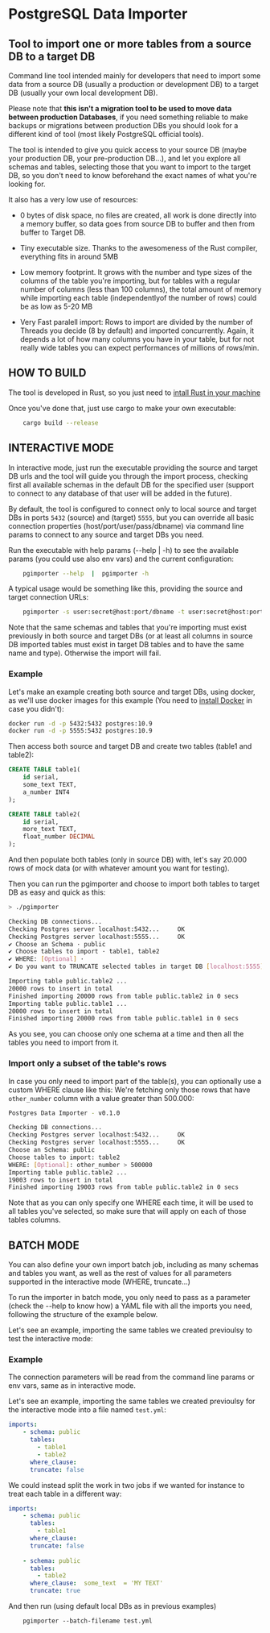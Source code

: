 # PostgreSQL Data Importer

## Tool to import one or more tables from a source DB to a target DB

Command line tool intended mainly for developers that need to import some data from a source DB (usually a production or development DB) to a target DB (usually your own local development DB).

Please note that **this isn't a migration tool to be used to move data between production Databases**, if you need something reliable to make backups or migrations between production DBs you should look for a different kind of tool (most likely PostgreSQL official tools).

The tool is intended to give you quick access to your source DB (maybe your production DB, your pre-production DB...), and let you explore all schemas and tables, selecting those that you want to import to the target DB, so you don't need to know beforehand the exact names of what you're looking for.

It also has a very low use of resources:

- 0 bytes of disk space, no files are created, all work is done directly into a memory buffer, so data goes from source DB to buffer
 and then from buffer to Target DB.

- Tiny executable size. Thanks to the awesomeness of the Rust compiler, everything fits in around 5MB  

- Low memory footprint. It grows with the number and type sizes of the columns of the table you're importing, but for tables with a regular number of columns (less than 100 columns), the total amount of memory while importing each table (independentlyof the number of rows) could be as low as 5-20 MB

- Very Fast paralell import: Rows to import are divided by the number of Threads you decide (8 by default) and imported concurrently.
  Again, it depends a lot of how many columns you have in your table, but for not really wide tables you can expect performances of millions of rows/min.

## HOW TO BUILD

The tool is developed in Rust, so you just need to [intall Rust in your machine](https://www.rust-lang.org/tools/install)

Once you've done that, just use cargo to make your own executable:

```bash
    cargo build --release
```

## INTERACTIVE MODE

In interactive mode, just run the executable providing the source and target DB urls and the tool will guide you through the import process, checking first all available schemas in the default DB for the specified user (support to connect to any database of that user will be added in the future).

By default, the tool is configured to connect only to local source and target DBs in ports `5432` (source) and (target) `5555`, but you can override all basic connection properties (host/port/user/pass/dbname) via command line params to connect to any source and target DBs you need. 

Run the executable with help params (--help | -h) to see the available params (you could use also env vars) and the current configuration:

```bash
    pgimporter --help  |  pgimporter -h
```

A typical usage would be something like this, providing the source and target connection URLs:

```bash
    pgimporter -s user:secret@host:port/dbname -t user:secret@host:port/dbname
```

Note that the same schemas and tables that you're importing must exist previously in both source and target DBs (or at least all columns in source DB imported tables must exist in target DB tables and to have the same name and type). Otherwise the import will fail.

### Example

Let's make an example creating both source and target DBs, using docker, as we'll use docker images for this example (You need to [install Docker](https://docs.docker.com/get-docker/) in case you didn't):

```bash
docker run -d -p 5432:5432 postgres:10.9
docker run -d -p 5555:5432 postgres:10.9
```

Then access both source and target DB and create two tables (table1 and table2):
```sql
CREATE TABLE table1(
	id serial,
	some_text TEXT,
	a_number INT4
);

CREATE TABLE table2(
	id serial,
	more_text TEXT,
	float_number DECIMAL
);
```

And then populate both tables (only in source DB) with, let's say 20.000 rows of mock data 
(or with whatever amount you want for testing).

Then you can run the pgimporter and choose to import both tables to target DB as easy and quick as this:

```bash
> ./pgimporter

Checking DB connections...
Checking Postgres server localhost:5432...     OK
Checking Postgres server localhost:5555...     OK
✔ Choose an Schema · public
✔ Choose tables to import · table1, table2
✔ WHERE: [Optional] · 
✔ Do you want to TRUNCATE selected tables in target DB [localhost:5555] ? (WARNING: ALL DATA WILL BE LOST!) · yes

Importing table public.table2 ...
20000 rows to insert in total
Finished importing 20000 rows from table public.table2 in 0 secs
Importing table public.table1 ...
20000 rows to insert in total
Finished importing 20000 rows from table public.table1 in 0 secs

```
As you see, you can choose only one schema at a time and then all the tables you need to import from it.

### Import only a subset of the table's rows
In case you only need to import part of the table(s), you can optionally use a custom WHERE clause like this:
We're fetching only those rows that have `other_number` column with a value greater than 500.000: 

```bash
Postgres Data Importer - v0.1.0

Checking DB connections...
Checking Postgres server localhost:5432...     OK
Checking Postgres server localhost:5555...     OK
Choose an Schema: public
Choose tables to import: table2
WHERE: [Optional]: other_number > 500000
Importing table public.table2 ...
19003 rows to insert in total
Finished importing 19003 rows from table public.table2 in 0 secs

```

Note that as you can only specify one WHERE each time, it will be used to all tables you've selected, so make sure that will apply on each of those tables columns.

## BATCH MODE

You can also define your own import batch job, including as many schemas and tables you want, as well as the rest of values for all parameters supported in the interactive mode (WHERE, truncate...)

To run the importer in batch mode, you only need to pass as a parameter (check the --help to know how) a YAML file with all the imports you need, following the structure of the example below.

Let's see an example, importing the same tables we created previoulsy to test the interactive mode:

### Example
The connection parameters will be read from the command line params or env vars, same as in interactive mode.

Let's see an example, importing the same tables we created previoulsy for the interactive mode into a file named `test.yml`:

```yaml
imports:
    - schema: public
      tables:
        - table1
        - table2
      where_clause:
      truncate: false
```

We could instead split the work in two jobs if we wanted for instance to treat each table in a different way:

```yaml
imports:
    - schema: public
      tables:
        - table1
      where_clause:
      truncate: false
      
    - schema: public
      tables:
        - table2
      where_clause:  some_text  = 'MY TEXT'
      truncate: true
```

And then run (using default local DBs as in previous examples)

```
	pgimporter --batch-filename test.yml
```